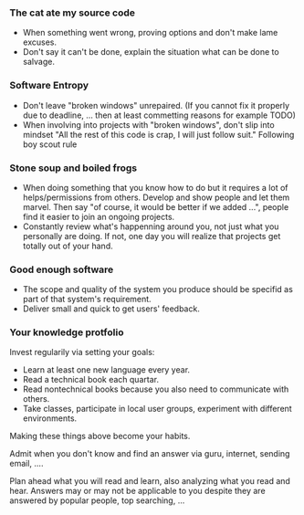 ### The cat ate my source code
+ When something went wrong, proving options and don't make lame excuses.
+ Don't say it can't be done, explain the situation what can be done to salvage.

### Software Entropy
+ Don't leave "broken windows" unrepaired. (If you cannot fix it properly due to deadline, ... then at least commetting reasons for example TODO)
+ When involving into projects with "broken windows", don't slip into mindset "All the rest of this code is crap, I will just follow suit." Following boy scout rule

### Stone soup and boiled frogs
+ When doing something that you know how to do but it requires a lot of helps/permissions from others. Develop and show people  and let them marvel. Then say "of course, it would be better if we added ...", people find it easier to join an ongoing projects.
+ Constantly review what's happenning around you, not just what you personally are doing. If not, one day you will realize that projects get totally out of your hand.

### Good enough software
+ The scope and quality of the system you produce should be specifid as part of that system's requirement.
+ Deliver small and quick to get users' feedback.

### Your knowledge protfolio
Invest regularily via setting your goals:
+ Learn  at least one new language every year.
+ Read a technical book each quartar.
+ Read nontechnical books because you also need to communicate with others.
+ Take classes, participate in local user groups, experiment with different environments.

Making these things above become your habits.

Admit when you don't know and find an answer via guru, internet, sending email, ....

Plan ahead what you will read and learn, also analyzing what you read and hear. Answers may or may not be applicable to you despite they are answered by popular people, top searching, ...
